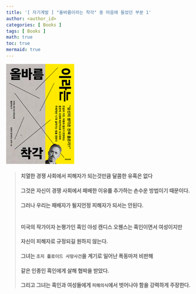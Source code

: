 ```yaml
---
title: '[ 자기계발 ] "올바름이라는 착각" 중 마음에 들었던 부분 1'
author: <author_id>
categories: [ Books ]
tags: [ Books ]
math: true
toc: true
mermaid: true
---
```


![1](/images/backgrounds/books/manReadsYouTube.png)

> #### 치열한 경쟁 사회에서 피해자가 되는것만큼 달콤한 유혹은 없다
> #### 그것은 자신이 경쟁 사회에서 패배한 이유를 추가하는 손수운 방법이기 때문이다.
> #### 그러나 우리는 패배자가 될지언정 피해자가 되서는 안된다.
> 
> #
> #### 미국의 작가이자 논평가인 흑인 야성 캔디스 오웬스는 흑인이면서 여성이지만
> #### 자신이 피해자로 규정되길 원하지 않는다.
> #### 그녀는 `조지 플로이드 사망사건`을 계기로 일어난 폭동마저 비판해
> #### 같은 인종인 흑인에게 살해 협박을 받았다.
> #### 그리고 그녀는 흑인과 여성들에게 `피해의식`에서 벗어나야 함을 강력하게 주장한다.


